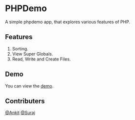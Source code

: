 # PHPDemo

A simple phpdemo app, that explores various features of PHP.

## Features 

1. Sorting.
2. View Super Globals.
3. Read, Write and Create Files. 


## Demo 

You can view the [demo](https://phpgit.herokuapp.com/).

## Contributers 

[@Ankit](https://github.com/Ankit-22)
[@Suraj](https://github.com/spal02482)
